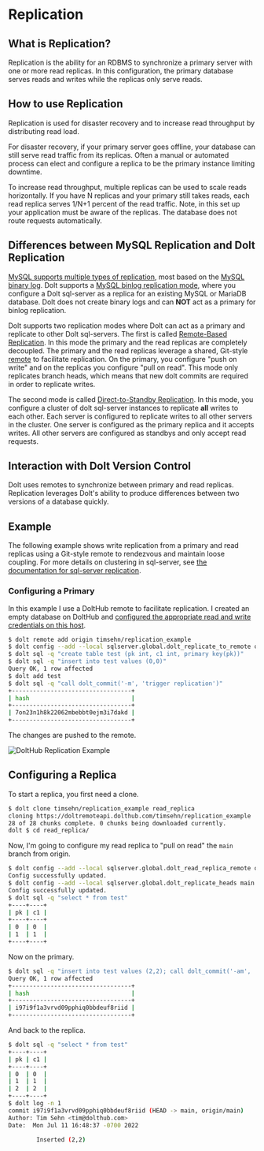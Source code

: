 # Replication

## What is Replication?

Replication is the ability for an RDBMS to synchronize a primary server with one or more read replicas. In this configuration, the primary database serves reads and writes while the replicas only serve reads.

## How to use Replication

Replication is used for disaster recovery and to increase read throughput by distributing read load.

For disaster recovery, if your primary server goes offline, your database can still serve read traffic from its replicas. Often a manual or automated process can elect and configure a replica to be the primary instance limiting downtime.

To increase read throughput, multiple replicas can be used to scale reads horizontally. If you have N replicas and your primary still takes reads, each read replica serves 1/N+1 percent of the read traffic. Note, in this set up your application must be aware of the replicas. The database does not route requests automatically.

## Differences between MySQL Replication and Dolt Replication

[MySQL supports multiple types of replication](https://dev.mysql.com/doc/refman/8.0/en/replication.html), most based on the [MySQL binary log](https://dev.mysql.com/doc/refman/8.0/en/replication-howto.html). Dolt supports a [MySQL binlog replication mode](../../../guides/binlog-replication.md), where you configure a Dolt sql-server as a replica for an existing MySQL or MariaDB database. Dolt does not create binary logs and can **NOT** act as a primary for binlog replication.

Dolt supports two replication modes where Dolt can act as a primary and replicate to other Dolt sql-servers. The first is called [Remote-Based Replication](../../../sql-reference/server/replication.md#replication-through-a-remote). In this mode the primary and the read replicas are completely decoupled. The primary and the read replicas leverage a shared, Git-style [remote](../git/remotes.md) to facilitate replication. On the primary, you configure "push on write" and on the replicas you configure "pull on read". This mode only replicates branch heads, which means that new dolt commits are required in order to replicate writes.

The second mode is called [Direct-to-Standby Replication](../../../sql-reference/server/replication.md#direct-to-standby-replication). In this mode, you configure a cluster of dolt sql-server instances to replicate **all** writes to each other. Each server is configured to replicate writes to all other servers in the cluster. One server is configured as the primary replica and it accepts writes. All other servers are configured as standbys and only accept read requests.

## Interaction with Dolt Version Control

Dolt uses remotes to synchronize between primary and read replicas. Replication leverages Dolt's ability to produce differences between two versions of a database quickly.

## Example

The following example shows write replication from a primary and read replicas using a Git-style remote to rendezvous and maintain loose coupling. For more details on clustering in sql-server, see [the documentation for sql-server replication](../../../sql-reference/server/replication.md).

### Configuring a Primary

In this example I use a DoltHub remote to facilitate replication. I created an empty database on DoltHub and [configured the appropriate read and write credentials on this host](../../../introduction/getting-started/data-sharing.md#dolt-login).

```bash
$ dolt remote add origin timsehn/replication_example
$ dolt config --add --local sqlserver.global.dolt_replicate_to_remote origin
$ dolt sql -q "create table test (pk int, c1 int, primary key(pk))"
$ dolt sql -q "insert into test values (0,0)"
Query OK, 1 row affected
$ dolt add test 
$ dolt sql -q "call dolt_commit('-m', 'trigger replication')"
+----------------------------------+
| hash                             |
+----------------------------------+
| 7on23n1h8k22062mbebbt0ejm3i7dakd |
+----------------------------------+
```

The changes are pushed to the remote.

![DoltHub Replication Example](../../../.gitbook/assets/replication-example.png)

## Configuring a Replica

To start a replica, you first need a clone.

```bash
$ dolt clone timsehn/replication_example read_replica
cloning https://doltremoteapi.dolthub.com/timsehn/replication_example
28 of 28 chunks complete. 0 chunks being downloaded currently.
dolt $ cd read_replica/
```

Now, I'm going to configure my read replica to "pull on read" the `main` branch from origin.

```bash
$ dolt config --add --local sqlserver.global.dolt_read_replica_remote origin
Config successfully updated.
$ dolt config --add --local sqlserver.global.dolt_replicate_heads main
Config successfully updated.
$ dolt sql -q "select * from test"
+----+----+
| pk | c1 |
+----+----+
| 0  | 0  |
| 1  | 1  |
+----+----+
```

Now on the primary.

```bash
$ dolt sql -q "insert into test values (2,2); call dolt_commit('-am', 'Inserted (2,2)');"
Query OK, 1 row affected
+----------------------------------+
| hash                             |
+----------------------------------+
| i97i9f1a3vrvd09pphiq0bbdeuf8riid |
+----------------------------------+
```

And back to the replica.

```bash
$ dolt sql -q "select * from test"
+----+----+
| pk | c1 |
+----+----+
| 0  | 0  |
| 1  | 1  |
| 2  | 2  |
+----+----+
$ dolt log -n 1
commit i97i9f1a3vrvd09pphiq0bbdeuf8riid (HEAD -> main, origin/main) 
Author: Tim Sehn <tim@dolthub.com>
Date:  Mon Jul 11 16:48:37 -0700 2022

        Inserted (2,2)

```
